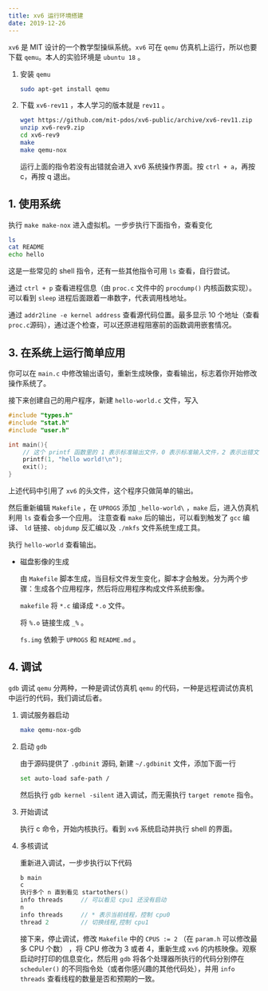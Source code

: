 ```yaml
---
title: xv6 运行环境搭建
date: 2019-12-26
---
```


`xv6` 是 MIT 设计的一个教学型操纵系统。`xv6` 可在 `qemu` 仿真机上运行，所以也要下载 `qemu`。本人的实验环境是 `ubuntu 18` 。

1. 安装 `qemu`

   ```bash
   sudo apt-get install qemu
   ```

2. 下载 `xv6-rev11` ，本人学习的版本就是 `rev11` 。

   ```bash
   wget https://github.com/mit-pdos/xv6-public/archive/xv6-rev11.zip
   unzip xv6-rev9.zip
   cd xv6-rev9
   make 
   make qemu-nox
   ```

   运行上面的指令若没有出错就会进入 xv6 系统操作界面。按 `ctrl + a`，再按 c，再按 q 退出。

## 1. 使用系统

执行 `make make-nox` 进入虚拟机。一步步执行下面指令，查看变化

```bash
ls
cat README
echo hello
```

这是一些常见的 shell 指令，还有一些其他指令可用 `ls` 查看，自行尝试。

通过 `ctrl + p` 查看进程信息（由 `proc.c` 文件中的 `procdump()` 内核函数实现）。可以看到 `sleep` 进程后面跟着一串数字，代表调用栈地址。

通过 `addr2line -e kernel address` 查看源代码位置。最多显示 10 个地址（查看 `proc.c`源码），通过逐个检查，可以还原进程阻塞前的函数调用嵌套情况。

## 3. 在系统上运行简单应用

你可以在 `main.c` 中修改输出语句，重新生成映像，查看输出，标志着你开始修改操作系统了。

接下来创建自己的用户程序，新建 `hello-world.c` 文件，写入

```c
#include "types.h"
#include "stat.h"
#include "user.h"

int main(){
    // 这个 printf 函数里的 1 表示标准输出文件，0 表示标准输入文件，2 表示出错文件
	printf(1, "hello world!\n");
	exit();
}
```

上述代码中引用了 `xv6` 的头文件，这个程序只做简单的输出。

然后重新编辑 `Makefile` ，在 `UPROGS` 添加 `_hello-world\` ，`make` 后，进入仿真机利用 `ls` 查看会多一个应用。  注意查看 `make` 后的输出，可以看到触发了 `gcc` 编译、 `ld` 链接、`objdump` 反汇编以及 `./mkfs` 文件系统生成工具。

执行 `hello-world` 查看输出。

- 磁盘影像的生成

  由 `Makefile` 脚本生成，当目标文件发生变化，脚本才会触发。分为两个步骤：生成各个应用程序，然后将应用程序构成文件系统影像。

  `makefile` 将 `*.c` 编译成 `*.o` 文件。

  将 `%.o` 链接生成 `_%` 。

  `fs.img` 依赖于 `UPROGS` 和 `README.md` 。

## 4. 调试

`gdb` 调试 `qemu` 分两种，一种是调试仿真机 `qemu` 的代码，一种是远程调试仿真机中运行的代码，我们调试后者。

1. 调试服务器启动

   ```bash
   make qemu-nox-gdb
   ```

2. 启动 `gdb`

   由于源码提供了 `.gdbinit` 源码, 新建 `~/.gdbinit` 文件，添加下面一行

   ```bash
   set auto-load safe-path /
   ```

   然后执行 `gdb kernel -silent` 进入调试，而无需执行 `target remote` 指令。

3. 开始调试

   执行 c 命令，开始内核执行。看到 `xv6` 系统启动并执行 shell 的界面。

4. 多核调试

   重新进入调试，一步步执行以下代码

   ```c
   b main
   c
   执行多个 n 直到看见 startothers()
   info threads     // 可以看见 cpu1 还没有启动
   n
   info threads     // * 表示当前线程，控制 cpu0
   thread 2         // 切换线程,控制 cpu1
   ```

   接下来，停止调试，修改 `Makefile` 中的 `CPUS := 2` （在 `param.h` 可以修改最多 CPU 个数） ，将 CPU 修改为 3 或者 4，重新生成 `xv6` 的内核映像。观察启动时打印的信息变化，然后用 `gdb` 将各个处理器所执行的代码分别停在 `scheduler()` 的不同指令处（或者你感兴趣的其他代码处），并用 `info threads` 查看线程的数量是否和预期的一致。 

   






